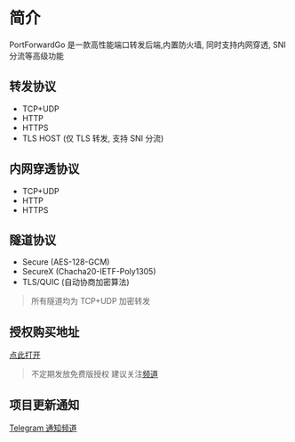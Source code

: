# 简介

PortForwardGo 是一款高性能端口转发后端,内置防火墙, 同时支持内网穿透, SNI 分流等高级功能

## 转发协议

- TCP+UDP
- HTTP
- HTTPS
- TLS HOST (仅 TLS 转发, 支持 SNI 分流)

## 内网穿透协议

- TCP+UDP
- HTTP
- HTTPS

## 隧道协议

- Secure (AES-128-GCM)
- SecureX (Chacha20-IETF-Poly1305)
- TLS/QUIC (自动协商加密算法)

> 所有隧道均为 TCP+UDP 加密转发

## 授权购买地址

[点此打开](https://shop.zeroteam.top/store/PortForwardGo)

> 不定期发放免费版授权 建议关注[频道](https://t.me/zerocloud) 

## 项目更新通知

[Telegram 通知频道](https://t.me/PortForwardGo)
